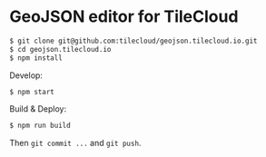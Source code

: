 # GeoJSON editor for TileCloud

```bash
$ git clone git@github.com:tilecloud/geojson.tilecloud.io.git
$ cd geojson.tilecloud.io
$ npm install
```

Develop:

```bash
$ npm start
```

Build & Deploy:

```bash
$ npm run build
```

Then `git commit ...` and `git push`.
